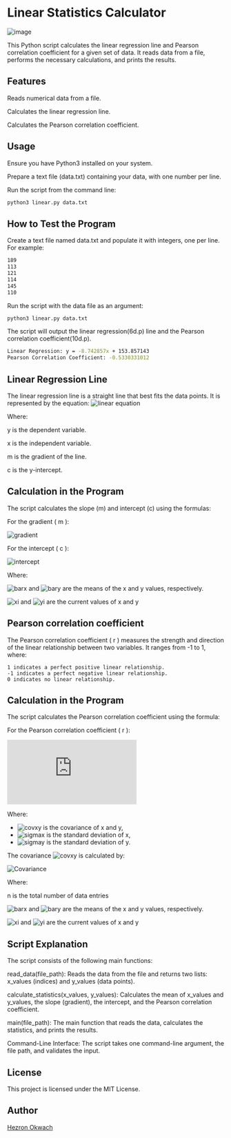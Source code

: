 # Linear Statistics Calculator
![image](https://images.prismic.io/turing/652ebbb1fbd9a45bcec81804_Linear_regression_algorithm_11zon_8506fa7116.webp?auto=format,compress)

This Python script calculates the linear regression line and Pearson correlation coefficient for a given set of data. It reads data from a file, performs the necessary calculations, and prints the results.
## Features

Reads numerical data from a file.

Calculates the linear regression line.

Calculates the Pearson correlation coefficient.

## Usage
Ensure you have Python3 installed on your system.

Prepare a text file (data.txt) containing your data, with one number per line.

 Run the script from the command line:
```bash
python3 linear.py data.txt
```
## How to Test the Program
Create a text file named data.txt and populate it with integers, one per line. For example:

```bash
189
113
121
114
145
110
```
Run the script with the data file as an argument:
```bash
python3 linear.py data.txt
```
The script will output the linear regression(6d.p) line and the Pearson correlation coefficient(10d.p).
```bash
Linear Regression: y = -8.742857x + 153.857143
Pearson Correlation Coefficient: -0.5330331012
```

## Linear Regression Line

The linear regression line is a straight line that best fits the data points. It is represented by the equation:
![linear equation](https://latex.codecogs.com/svg.image?$$y=mx&plus;c$$)

Where:

y is the dependent variable.

x is the independent variable.

m is the gradient of the line.

c is the y-intercept.

## Calculation in the Program

The script calculates the slope (m) and intercept (c) using the formulas:

For the gradient \( m \):


![gradient](https://latex.codecogs.com/svg.image?$$m=%5Cfrac%7B%5Csum%7B(x_i-%5Cbar%7Bx%7D)(y_i-%5Cbar%7By%7D)%7D%7D%7B%5Csum%7B(x_i-%5Cbar%7Bx%7D)%5E2%7D%7D$$)

For the intercept \( c \):

![intercept](https://latex.codecogs.com/svg.image?$$c=%5Cbar%7By%7D-m%5Cbar%7Bx%7D$$)

Where:

![barx](https://latex.codecogs.com/svg.image?$%5Cbar%7Bx%7D$) and ![bary](https://latex.codecogs.com/svg.image?$%5Cbar%7By%7D$) are the means of the x  and y values, respectively.

![xi](https://latex.codecogs.com/svg.image?$x_i$) and ![yi](https://latex.codecogs.com/svg.image?$y_i$) are the current values of x and y

## Pearson correlation coefficient

The Pearson correlation coefficient  \( r \) measures the strength and direction of the linear relationship between two variables. It ranges from -1 to 1, where:

    1 indicates a perfect positive linear relationship.
    -1 indicates a perfect negative linear relationship.
    0 indicates no linear relationship.

## Calculation in the Program

The script calculates the Pearson correlation coefficient using the formula:

For the Pearson correlation coefficient \( r \):

![Pearson Correlation Coefficient](https://latex.codecogs.com/svg.latex?r%20%3D%20%5Cfrac%7B%5Ctext%7Bcov%7D%28x%2C%20y%29%7D%7B%5Csigma_x%20%5Csigma_y%7D)

Where:
- ![covxy](https://latex.codecogs.com/svg.image?$%5Ctext%7Bcov%7D(x,y)$) is the covariance of x and y,
- ![sigmax](https://latex.codecogs.com/svg.image?$%5Csigma_x$) is the standard deviation of x,
- ![sigmay](https://latex.codecogs.com/svg.image?$%5Csigma_y$) is the standard deviation of y.

The covariance ![covxy](https://latex.codecogs.com/svg.image?$%5Ctext%7Bcov%7D(x,y)$) is calculated by:

![Covariance](https://latex.codecogs.com/svg.image?$$%5Ctext%7Bcov%7D(x,y)=%5Cfrac%7B%5Csum%7B(x_i-%5Cbar%7Bx%7D)(y_i-%5Cbar%7By%7D)%7D%7D%7Bn-1%7D$$)

Where:

n is the total number of data entries

![barx](https://latex.codecogs.com/svg.image?$%5Cbar%7Bx%7D$) and ![bary](https://latex.codecogs.com/svg.image?$%5Cbar%7By%7D$) are the means of the x  and y values, respectively.

![xi](https://latex.codecogs.com/svg.image?$x_i$) and ![yi](https://latex.codecogs.com/svg.image?$y_i$) are the current values of x and y

## Script Explanation

The script consists of the following main functions:

 read_data(file_path): Reads the data from the file and returns two lists: x_values (indices) and y_values (data points).

calculate_statistics(x_values, y_values): Calculates the mean of x_values and y_values, the slope (gradient), the intercept, and the Pearson correlation coefficient.

main(file_path): The main function that reads the data, calculates the statistics, and prints the results.

Command-Line Interface: The script takes one command-line argument, the file path, and validates the input.

## License

This project is licensed under the MIT License.

## Author
[Hezron Okwach](https://github.com/hezronokwach) 